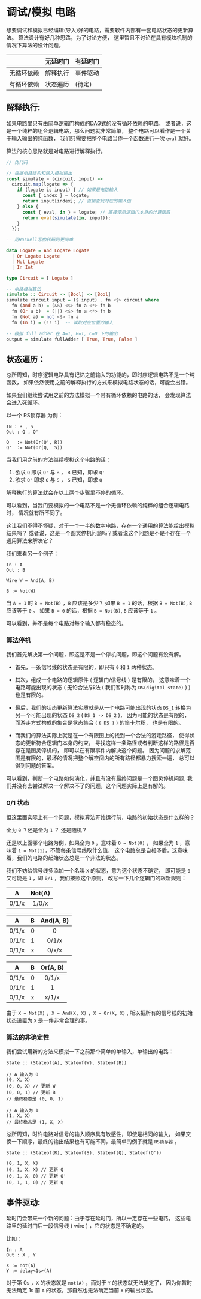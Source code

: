 # 调试/模拟 电路

想要调试和模拟已经编辑(导入)好的电路，需要软件内部有一套电路状态的更新算法。
算法设计有好几种思路，为了讨论方便，
这里暂且不讨论在具有模块机制的情况下算法的设计问题。

|            | 无延时门 | 有延时门 |
| ---------- | -------- | -------- |
| 无循环依赖 | 解释执行 | 事件驱动 |
| 有循环依赖 | 状态遍历 | (待定)   |

## 解释执行: 

如果电路里只有由简单逻辑门构成的DAG式的没有循环依赖的电路，
或者说，这是一个纯粹的组合逻辑电路，那么问题就非常简单，
整个电路可以看作是一个关于输入输出的纯函数，
我们只需要把整个电路当作一个函数进行一次 `eval` 就好。

算法的核心思路就是对电路进行解释执行。

```js
// 伪代码

// 根据电路结构和输入模拟输出
const simulate = (circuit, input) => 
  circuit.map(logate => {
    if (logate is input) { // 如果是电路输入
      const { index } = logate;
      return input[index]; // 直接查找对应的输入值
    } else {
      const { eval, in } = logate; // 直接使用逻辑门本身的计算函数
      return eval(simulate(in, input));
    }
  });

```

``` Haskell
-- 用Haskell写伪代码则更简单

data Logate = And Logate Logate
  | Or Logate Logate
  | Not Logate
  | In Int

type Circuit = [ Logate ]

-- 电路模拟算法
simulate :: Circuit -> [Bool] -> [Bool]
simulate circuit input = ($ input) . fn <$> circuit where
  fn (And a b) = (&&) <$> fn a <*> fn b
  fn (Or a b)  = (||) <$> fn a <*> fn b
  fn (Not a) = not <$> fn a
  fn (In i) = (!! i)  -- 读取对应位置的输入

-- 模拟 full adder 在 A=1, B=1, C=0 下的输出
output = simulate fullAdder [ True, True, False ]
```

## 状态遍历：

总所周知，时序逻辑电路具有记忆之前输入的功能的，即时序逻辑电路不是一个纯函数，
如果依然使用之前的解释执行的方式来模拟电路状态的话，可能会出错。

如果我们继续尝试用之前的方法模拟一个带有循环依赖的电路的话，
会发现算法会进入死循环。

以一个 RS锁存器 为例：

```
IN : R , S
Out : Q , Q'

Q   := Not(Or(Q', R))
Q'  := Not(Or(Q,  S))
```

当我们用之前的方法继续模拟这个电路的话：

1. 欲求 `Q` 即求 `Q'` 与 `R` ， `R` 已知，即求 `Q'`
2. 欲求 `Q'` 即求 `Q` 与 `S` ， `S` 已知，即求 `Q`

解释执行的算法就会在以上两个步骤里不停的循环。

可以看到，当我门要模拟的一个电路不是一个无循环依赖的纯粹的组合逻辑电路时，
情况就有所不同了。

这让我们不得不怀疑，对于一个一半的数字电路，存在一个通用的算法能给出模拟结果吗？
或者说，这是一个图灵停机问题吗？或者说这个问题是不是不存在一个通用算法来解决它？

我们来看另一个例子：

```
In : A
Out : B

Wire W = And(A, B)

B := Not(W)
```

当 `A = 1` 时 `B = Not(B)` ，`B` 应该是多少？
如果 `B = 1` 的话，根据 `B = Not(B)`, `B` 应该等于 `0` 。
如果 `B = 0` 的话，根据 `B = Not(B)`, `B` 应该等于 `1` 。

可以看到，并不是每个电路对每个输入都有稳态的。

### 算法停机

我们首先解决第一个问题，即这是不是一个停机问题，即这个问题有没有解。

- 首先，一条信号线的状态是有限的，即只有 `0` 和 `1` 两种状态。

- 其次，组成一个电路的逻辑原件 ( 逻辑门/信号线 ) 是有限的，
这意味着一个电路可能出现的状态
( 无论合法/非法 ( 我们暂时称为 `DS(digital state)` ) )
也是有限的。

- 最后，我们的状态更新算法实质就是从一个电路可能出现的状态 `DS_1`
转换为另一个可能出现的状态 `DS_2` ( `DS_1 -> DS_2` )，
因为可能的状态是有限的，而游走方式构成的集合是状态集合 ( `{ DS }` ) 的笛卡尔积，
也是有限的。

- 而我们的算法实际上就是在一个有限图上的找到一个合法的游走路径，
使得状态的更新符合逻辑门本身的约束，
寻找这样一条路径或者判断这样的路径是否存在是图灵停机的，
即可以在有限事件内解决这个问题。
因为问题的求解范围是有限的，最坏的情况把整个解空间内的所有路径都暴力搜索一遍，
总可以得到问题的答案。

可以看到，判断一个电路如何演化，并且有没有最终问题是一个图灵停机问题,
我们并没有去尝试解决一个解决不了的问题，这个问题实际上是有解的。

### 0/1 状态

但这里面实际上有一个问题，模拟算法开始运行前，电路的初始状态是什么样的？

全为 `0` ？还是全为 `1` ？ 还是随机？

还是以上面哪个电路为例，如果全为 `0` ，意味着 ` 0 = Not(0) ` ，
如果全为 `1` ，意味着 ` 1 = Not(1) `，不管每条信号线取什么值，
这个电路总是自相矛盾，这意味着，我们的电路的起始状态总是一个非法的状态。

我们不妨给信号线多添加一个名叫 `X` 的状态，意为这个状态不确定，
即可能是 `0` 又可能是 `1` ，即 `0/1` ，我们按照这个原则，
改写一下几个逻辑门的跟新规则：

|   A   | Not(A) |
| :---: | :----: |
| 0/1/x | 1/0/x  |

|   A   |   B   | And(A, B) |
| :---: | :---: | :-------: |
| 0/1/x |   0   |     0     |
| 0/1/x |   1   |   0/1/x   |
| 0/1/x |   x   |   0/x/x   |

|   A   |   B   | Or(A, B) |
| :---: | :---: | :------: |
| 0/1/x |   0   |  0/1/x   |
| 0/1/x |   1   |    1     |
| 0/1/x |   x   |  x/1/x   |

由于 `X = Not(X)` ，`X = And(X, X)` ，`X = Or(X, X)` ,
所以把所有的信号线的初始状态设置为 `X` 是一件非常合理的事。

### 算法的非确定性

我们尝试用新的方法来模拟一下之前那个简单的单输入，单输出的电路：

```
State :: (Stateof(A), Stateof(W), Stateof(B))

// A 输入为 0
(0, X, X)
(0, 0, X) // 更新 W
(0, 0, 1) // 更新 B
// 最终稳态是 (0, 0, 1)

// A 输入为 1
(1, X, X)
// 最终稳态是 (1, X, X)
```

总所周知，时许电路对信号的输入顺序具有敏感性，即使是相同的输入，
如果交换一下顺序，最终的输出结果也有可能不同，最简单的例子就是 `RS锁存器` 。

```
State :: (Stateof(R), Stateof(S), Stateof(Q), Stateof(Q'))

(0, 1, X, X)
(0, 1, X, X) // 更新 Q
(0, 1, X, 0) // 更新 Q'
(0, 1, 1, 0) // 更新 Q
```

## 事件驱动:

延时门会带来一个新的问题：由于存在延时门，所以一定存在一些电路，
这些电路里的延时门后一段信号线 ( wire ) ，它的状态是不确定的。

比如：

```
In : A
Out : X , Y

X := not(A)
Y := delay<1s>(A)

```

对于第 0s ，`X` 的状态就是 `not(A)` ，而对于 `Y` 的状态就无法确定了，
因为你暂时无法确定 1s 前 `A` 的状态，那自然也无法确定当前 `Y` 的输出状态。

